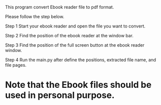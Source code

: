 This program convert Ebook reader file to pdf format.

Please follow the step below.

Step 1
Start your ebook reader and open the file you want to convert.

Step 2
Find the position of the ebook reader at the window bar.

Step 3
Find the position of the full screen button at the ebook reader window.

Step 4
Run the main.py after define the positions, extracted file name, and file pages.

# Note that the Ebook files should be used in personal purpose.
